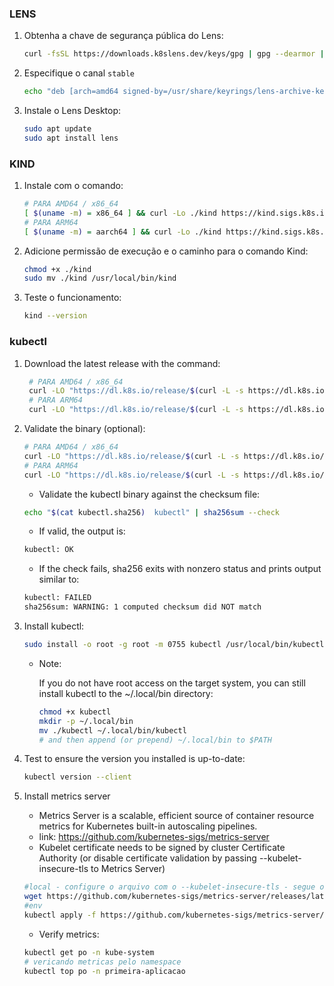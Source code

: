 ### LENS

1. Obtenha a chave de segurança pública do Lens:
    
    ```bash
    curl -fsSL https://downloads.k8slens.dev/keys/gpg | gpg --dearmor | sudo tee /usr/share/keyrings/lens-archive-keyring.gpg > /dev/null
    ```
    
2. Especifique o canal `stable`
    
    ```bash
    echo "deb [arch=amd64 signed-by=/usr/share/keyrings/lens-archive-keyring.gpg] https://downloads.k8slens.dev/apt/debian stable main" | sudo tee /etc/apt/sources.list.d/lens.list > /dev/null
    ```
    
3. Instale o Lens Desktop:
    
    ```bash
    sudo apt update
    sudo apt install lens
    ```

### KIND

1. Instale com o comando:

    ```bash
    # PARA AMD64 / x86_64
    [ $(uname -m) = x86_64 ] && curl -Lo ./kind https://kind.sigs.k8s.io/dl/v0.24.0/kind-linux-amd64
    # PARA ARM64
    [ $(uname -m) = aarch64 ] && curl -Lo ./kind https://kind.sigs.k8s.io/dl/v0.24.0/kind-linux-arm64
    ```

2. Adicione permissão de execução e o caminho para o comando Kind:

    ```bash
    chmod +x ./kind
    sudo mv ./kind /usr/local/bin/kind
    ```

3. Teste o funcionamento:

    ```bash
    kind --version
    ```

### kubectl

1. Download the latest release with the command:

   ```bash
    # PARA AMD64 / x86_64
    curl -LO "https://dl.k8s.io/release/$(curl -L -s https://dl.k8s.io/release/stable.txt)/bin/linux/amd64/kubectl"
    # PARA ARM64
    curl -LO "https://dl.k8s.io/release/$(curl -L -s https://dl.k8s.io/release/stable.txt)/bin/linux/arm64/kubectl"
    ```

2. Validate the binary (optional):

    ```bash
    # PARA AMD64 / x86_64
    curl -LO "https://dl.k8s.io/release/$(curl -L -s https://dl.k8s.io/release/stable.txt)/bin/linux/amd64/kubectl.sha256"
    # PARA ARM64
    curl -LO "https://dl.k8s.io/release/$(curl -L -s https://dl.k8s.io/release/stable.txt)/bin/linux/arm64/kubectl.sha256"
    ```
    - Validate the kubectl binary against the checksum file:

    ```bash
    echo "$(cat kubectl.sha256)  kubectl" | sha256sum --check
    ```
    
    - If valid, the output is:

    ```bash
    kubectl: OK
    ```

    - If the check fails, sha256 exits with nonzero status and prints output similar to:

    ```bash
    kubectl: FAILED
    sha256sum: WARNING: 1 computed checksum did NOT match
    ```

3. Install kubectl:

    ```bash
    sudo install -o root -g root -m 0755 kubectl /usr/local/bin/kubectl
    ```

    - Note:

        If you do not have root access on the target system, you can still install kubectl to the ~/.local/bin directory:

        ```bash
        chmod +x kubectl
        mkdir -p ~/.local/bin
        mv ./kubectl ~/.local/bin/kubectl
        # and then append (or prepend) ~/.local/bin to $PATH
        ```

4. Test to ensure the version you installed is up-to-date:

    ```bash
    kubectl version --client
    ```

5. Install metrics server

    - Metrics Server is a scalable, efficient source of container resource metrics for Kubernetes built-in autoscaling pipelines.
    - link: https://github.com/kubernetes-sigs/metrics-server
    - Kubelet certificate needs to be signed by cluster Certificate Authority (or disable certificate validation by passing --kubelet-insecure-tls to  Metrics Server)
    ```bash
    #local - configure o arquivo com o --kubelet-insecure-tls - segue o exemplo no arquivo metrics-server.yml - depois rode kubectl apply -f metrics-server.yml
    wget https://github.com/kubernetes-sigs/metrics-server/releases/latest/download/components.yaml
    #env
    kubectl apply -f https://github.com/kubernetes-sigs/metrics-server/releases/latest/download/components.yaml
    ```

    - Verify metrics:
    ```bash
    kubectl get po -n kube-system
    # vericando metricas pelo namespace
    kubectl top po -n primeira-aplicacao
    ```

